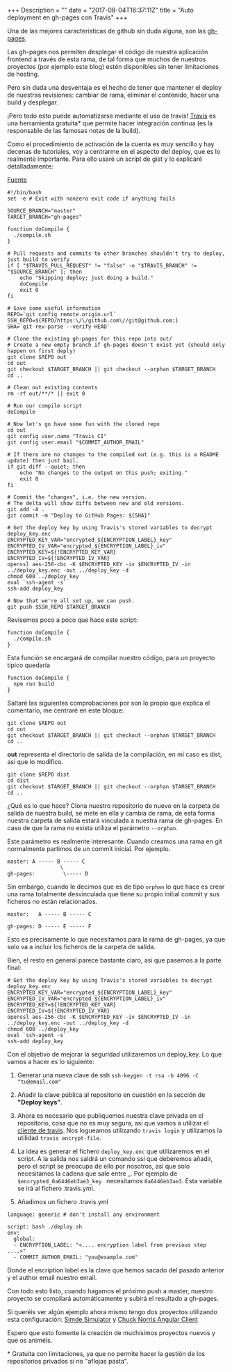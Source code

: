 +++
Description = ""
date = "2017-08-04T16:37:11Z"
title = "Auto deployment en gh-pages con Travis"
+++

Una de las mejores características de github sin duda alguna, son las [gh-pages](https://pages.github.com/). 
 
Las gh-pages nos permiten desplegar el código de nuestra aplicación frontend a través de esta rama, de tal forma que muchos de nuestros proyectos (por ejemplo este blog) estén disponibles sin tener limitaciones de hosting. 
 
Pero sin duda una desventaja es el hecho de tener que mantener el deploy de nuestras revisiones: cambiar de rama, eliminar el contenido, hacer una build y desplegar.  
 
¡Pero todo esto puede automatizarse mediante el uso de travis! [Travis](https://travis-ci.org/) es una herramienta gratuita* que permite hacer integración continua (es la responsable de las famosas notas de la build). 
 
Como el procedimiento de activación de la cuenta es muy sencillo y hay decenas de tutoriales, voy a centrarme en el aspecto del deploy, que es lo realmente importante. Para ello usaré un script de gist y lo explicaré detalladamente: 
 
[Fuente](https://gist.github.com/domenic/ec8b0fc8ab45f39403dd) 

``` 
#!/bin/bash
set -e # Exit with nonzero exit code if anything fails

SOURCE_BRANCH="master"
TARGET_BRANCH="gh-pages"

function doCompile {
  ./compile.sh
}

# Pull requests and commits to other branches shouldn't try to deploy, just build to verify
if [ "$TRAVIS_PULL_REQUEST" != "false" -o "$TRAVIS_BRANCH" != "$SOURCE_BRANCH" ]; then
    echo "Skipping deploy; just doing a build."
    doCompile
    exit 0
fi

# Save some useful information
REPO=`git config remote.origin.url`
SSH_REPO=${REPO/https:\/\/github.com\//git@github.com:}
SHA=`git rev-parse --verify HEAD`

# Clone the existing gh-pages for this repo into out/
# Create a new empty branch if gh-pages doesn't exist yet (should only happen on first deply)
git clone $REPO out
cd out
git checkout $TARGET_BRANCH || git checkout --orphan $TARGET_BRANCH
cd ..

# Clean out existing contents
rm -rf out/**/* || exit 0

# Run our compile script
doCompile

# Now let's go have some fun with the cloned repo
cd out
git config user.name "Travis CI"
git config user.email "$COMMIT_AUTHOR_EMAIL"

# If there are no changes to the compiled out (e.g. this is a README update) then just bail.
if git diff --quiet; then
    echo "No changes to the output on this push; exiting."
    exit 0
fi

# Commit the "changes", i.e. the new version.
# The delta will show diffs between new and old versions.
git add -A .
git commit -m "Deploy to GitHub Pages: ${SHA}"

# Get the deploy key by using Travis's stored variables to decrypt deploy_key.enc
ENCRYPTED_KEY_VAR="encrypted_${ENCRYPTION_LABEL}_key"
ENCRYPTED_IV_VAR="encrypted_${ENCRYPTION_LABEL}_iv"
ENCRYPTED_KEY=${!ENCRYPTED_KEY_VAR}
ENCRYPTED_IV=${!ENCRYPTED_IV_VAR}
openssl aes-256-cbc -K $ENCRYPTED_KEY -iv $ENCRYPTED_IV -in ../deploy_key.enc -out ../deploy_key -d
chmod 600 ../deploy_key
eval `ssh-agent -s`
ssh-add deploy_key

# Now that we're all set up, we can push.
git push $SSH_REPO $TARGET_BRANCH
``` 

Revisemos poco a poco que hace este script:

```
function doCompile {
  ./compile.sh
}
```

Esta función se encargará de compilar nuestro código, para un proyecto tipico quedaría

```
function doCompile {
  npm run build
}
```

Saltaré las siguientes comprobaciones por son lo propio que explica el comentario, me centraré en este bloque:

```
git clone $REPO out
cd out
git checkout $TARGET_BRANCH || git checkout --orphan $TARGET_BRANCH
cd ..
```

**out** representa el directorio de salida de la compilación, en mi caso es dist, asi que lo modifico.

```
git clone $REPO dist
cd dist
git checkout $TARGET_BRANCH || git checkout --orphan $TARGET_BRANCH
cd ..
```

¿Qué es lo que hace? Clona nuestro repositorio de nuevo en la carpeta de salida de nuestra build, se mete en ella y cambia de rama, de esta forma nuestra carpeta de salida estará vinculada a nuestra rama de gh-pages. En caso de que la rama no exista utiliza el parámetro `--orphan`. 

Este parámetro es realmente interesante. Cuando creamos una rama en git normalmente partimos de un commit inicial. Por ejemplo.

```
master: A ----- B ----- C
                 \
gh-pages:         \----- D 
```

Sin embargo, cuando le decimos que es de tipo `orphan` lo que hace es crear una rama totalmente desvinculada que tiene su propio initial commit y sus ficheros no están relacionados.

```
master:   A ----- B ----- C

gh-pages: D ----- E ----- F 
```

Esto es precisamente lo que necesitamos para la rama de gh-pages, ya que solo va a incluir los ficheros de la carpeta de salida. 

Bien, el resto en general parece bastante claro, asi que pasemos a la parte final: 

```
# Get the deploy key by using Travis's stored variables to decrypt deploy_key.enc
ENCRYPTED_KEY_VAR="encrypted_${ENCRYPTION_LABEL}_key"
ENCRYPTED_IV_VAR="encrypted_${ENCRYPTION_LABEL}_iv"
ENCRYPTED_KEY=${!ENCRYPTED_KEY_VAR}
ENCRYPTED_IV=${!ENCRYPTED_IV_VAR}
openssl aes-256-cbc -K $ENCRYPTED_KEY -iv $ENCRYPTED_IV -in ../deploy_key.enc -out ../deploy_key -d
chmod 600 ../deploy_key
eval `ssh-agent -s`
ssh-add deploy_key
```

Con el objetivo de mejorar la seguridad utilizaremos un deploy_key. Lo que vamos a hacer es lo siguiente:

1. Generar una nueva clave de ssh `ssh-keygen -t rsa -b 4096 -C "tu@email.com"`

2. Añadir la clave pública al repositorio en cuestión en la sección de **"Deploy keys"**.

3. Ahora es necesario que publiquemos nuestra clave privada en el repositorio, cosa que no es muy segura, asi que vamos a utilizar el [cliente de travis](https://github.com/travis-ci/travis.rb). Nos logueamos utilizando `travis login` y utilizamos la utilidad `travis encrypt-file`.

4. La idea es generar el fichero `deploy_key.enc` que utilizaremos en el script. A la salida nos saldrá un comando ssl que deberemos añadir, pero el script se preocupa de ello por nosotros, asi que solo necesitamos la cadena que sale entre _. Por ejemplo de `$encrypted_0a6446eb3ae3_key ` necesitamos `0a6446eb3ae3`. Esta variable se irá al fichero .travis.yml.

5. Añadimos un fichero .travis.yml 

```
language: generic # don't install any environment

script: bash ./deploy.sh
env:
  global:
  - ENCRYPTION_LABEL: "<.... encryption label from previous step ....>"
  - COMMIT_AUTHOR_EMAIL: "you@example.com"
```

Donde el encription label es la clave que hemos sacado del pasado anterior y el author email nuestro email.

Con todo esto listo, cuando hagamos el próximo push a master, nuestro proyecto se compilará automáticamente y subirá el resultado a gh-pages.

Si queréis ver algún ejemplo ahora mismo tengo dos proyectos utilizando esta configuración: 
[Simde Simulator](https://github.com/adrianabreu/SIMDE-Simulator) y [Chuck Norris Angular Client](https://github.com/adrianabreu/chuck-norris-angular-client)

Espero que esto fomente la creación de muchísimos proyectos nuevos y que os animéis.


\* Gratuita con limitaciones, ya que no permite hacer la gestión de los repositorios privados si no "aflojas pasta". 